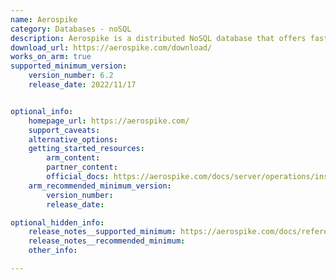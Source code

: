 ```yaml
---
name: Aerospike
category: Databases - noSQL
description: Aerospike is a distributed NoSQL database that offers fast read/writes and uptimes.
download_url: https://aerospike.com/download/
works_on_arm: true
supported_minimum_version:
    version_number: 6.2
    release_date: 2022/11/17


optional_info:
    homepage_url: https://aerospike.com/
    support_caveats:
    alternative_options:
    getting_started_resources:
        arm_content:
        partner_content:
        official_docs: https://aerospike.com/docs/server/operations/install/linux/ubuntu
    arm_recommended_minimum_version:
        version_number:
        release_date:

optional_hidden_info:
    release_notes__supported_minimum: https://aerospike.com/docs/reference/release_notes/server/6.2-server-release-notes
    release_notes__recommended_minimum:
    other_info:

---
```

